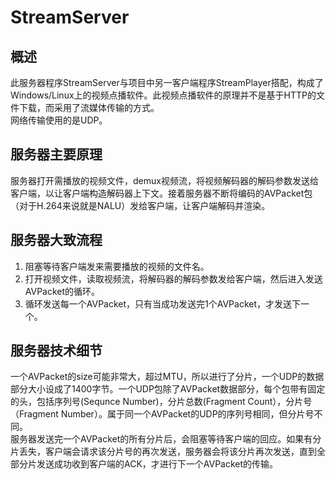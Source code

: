 # StreamServer

## 概述
此服务器程序StreamServer与项目中另一客户端程序StreamPlayer搭配，构成了Windows/Linux上的视频点播软件。此视频点播软件的原理并不是基于HTTP的文件下载，而采用了流媒体传输的方式。   
网络传输使用的是UDP。
## 服务器主要原理
服务器打开需播放的视频文件，demux视频流，将视频解码器的解码参数发送给客户端，以让客户端构造解码器上下文。接着服务器不断将编码的AVPacket包（对于H.264来说就是NALU）发给客户端，让客户端解码并渲染。  
## 服务器大致流程
1.  阻塞等待客户端发来需要播放的视频的文件名。
2.  打开视频文件，读取视频流，将解码器的解码参数发给客户端，然后进入发送AVPacket的循环。
3.  循环发送每一个AVPacket，只有当成功发送完1个AVPacket，才发送下一个。
## 服务器技术细节
一个AVPacket的size可能非常大，超过MTU，所以进行了分片，一个UDP的数据部分大小设成了1400字节。一个UDP包除了AVPacket数据部分，每个包带有固定的头，包括序列号(Sequnce Number)，分片总数(Fragment Count），分片号（Fragment Number）。属于同一个AVPacket的UDP的序列号相同，但分片号不同。  
服务器发送完一个AVPacket的所有分片后，会阻塞等待客户端的回应。如果有分片丢失，客户端会请求该分片号的再次发送，服务器会将该分片再次发送，直到全部分片发送成功收到客户端的ACK，才进行下一个AVPacket的传输。
